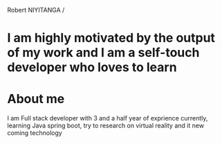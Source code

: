 Robert NIYITANGA  / 

#  I am highly motivated by the output of my work and I am a self-touch developer who loves to learn

# About me

I am Full stack developer with 3 and a half year of exprience currently, learning Java spring boot,  try to research on virtual reality and it new coming technology

